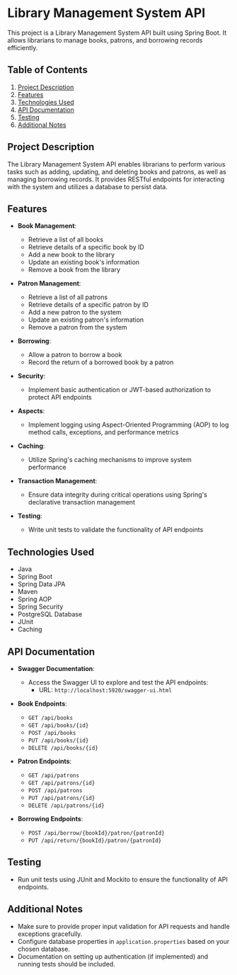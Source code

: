 # Library Management System API

This project is a Library Management System API built using Spring Boot. It allows librarians to manage books, patrons, and borrowing records efficiently.

## Table of Contents
1. [Project Description](#project-description)
2. [Features](#features)
3. [Technologies Used](#technologies-used)
4. [API Documentation](#api-documentation)
5. [Testing](#testing)
6. [Additional Notes](#additional-notes)

## Project Description

The Library Management System API enables librarians to perform various tasks such as adding, updating, and deleting books and patrons, as well as managing borrowing records. It provides RESTful endpoints for interacting with the system and utilizes a database to persist data.

## Features

- **Book Management**:
  - Retrieve a list of all books
  - Retrieve details of a specific book by ID
  - Add a new book to the library
  - Update an existing book's information
  - Remove a book from the library

- **Patron Management**:
  - Retrieve a list of all patrons
  - Retrieve details of a specific patron by ID
  - Add a new patron to the system
  - Update an existing patron's information
  - Remove a patron from the system

- **Borrowing**:
  - Allow a patron to borrow a book
  - Record the return of a borrowed book by a patron

- **Security**:
  - Implement basic authentication or JWT-based authorization to protect API endpoints

- **Aspects**:
  - Implement logging using Aspect-Oriented Programming (AOP) to log method calls, exceptions, and performance metrics

- **Caching**:
  - Utilize Spring's caching mechanisms to improve system performance

- **Transaction Management**:
  - Ensure data integrity during critical operations using Spring's declarative transaction management

- **Testing**:
  - Write unit tests to validate the functionality of API endpoints

## Technologies Used

- Java
- Spring Boot
- Spring Data JPA
- Maven
- Spring AOP
- Spring Security 
- PostgreSQL Database
- JUnit
- Caching

## API Documentation
- **Swagger Documentation**:
  - Access the Swagger UI to explore and test the API endpoints:
    - URL: `http://localhost:5920/swagger-ui.html`

- **Book Endpoints**:
  - `GET /api/books`
  - `GET /api/books/{id}`
  - `POST /api/books`
  - `PUT /api/books/{id}`
  - `DELETE /api/books/{id}`

- **Patron Endpoints**:
  - `GET /api/patrons`
  - `GET /api/patrons/{id}`
  - `POST /api/patrons`
  - `PUT /api/patrons/{id}`
  - `DELETE /api/patrons/{id}`

- **Borrowing Endpoints**:
  - `POST /api/borrow/{bookId}/patron/{patronId}`
  - `PUT /api/return/{bookId}/patron/{patronId}`

## Testing

- Run unit tests using JUnit and Mockito to ensure the functionality of API endpoints.

## Additional Notes

- Make sure to provide proper input validation for API requests and handle exceptions gracefully.
- Configure database properties in `application.properties` based on your chosen database.
- Documentation on setting up authentication (if implemented) and running tests should be included.
